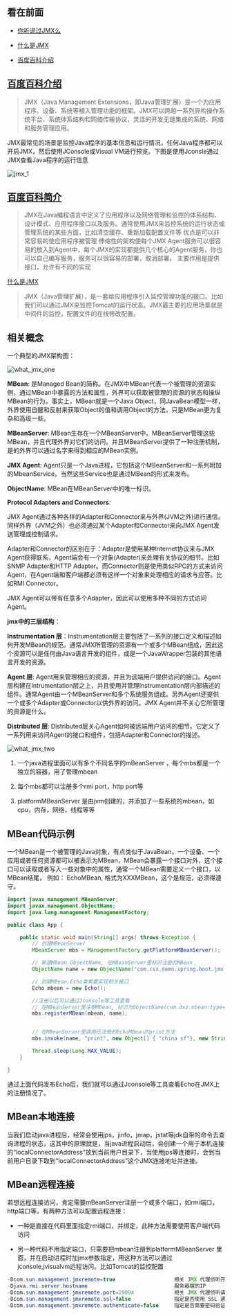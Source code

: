 看在前面
------

* <a href="https://www.cnblogs.com/54chensongxia/p/11703822.html">你听说过JMX么</a>

* <a href="https://zhidao.baidu.com/question/1881747821256634788.html">什么是JMX</a>

* <a href="https://baike.baidu.com/item/JMX/2829357?fr=aladdin">百度百科介绍</a>


<a href="https://baike.baidu.com/item/JMX/2829357?fr=aladdin">百度百科介绍</a>
------

> JMX（Java Management Extensions，即Java管理扩展）是一个为应用程序、设备、系统等植入管理功能的框架。JMX可以跨越一系列异构操作系统平台、系统体系结构和网络传输协议，灵活的开发无缝集成的系统、网络和服务管理应用。

JMX最常见的场景是监控Java程序的基本信息和运行情况，任何Java程序都可以开启JMX，然后使用JConsole或Visual VM进行预览。下图是使用Jconsle通过JMX查看Java程序的运行信息

![jmx_1](https://github.com/DemoTransfer/Java-Guide/blob/master/java/JMX/picture/jmx_1.png)

<a href="https://baike.baidu.com/item/JMX/2829357?fr=aladdin">百度百科简介</a>
------

> JMX在Java编程语言中定义了应用程序以及网络管理和监控的体系结构、设计模式、应用程序接口以及服务。通常使用JMX来监控系统的运行状态或管理系统的某些方面，比如清空缓存、重新加载配置文件等
优点是可以非常容易的使应用程序被管理
伸缩性的架构使每个JMX Agent服务可以很容易的放入到Agent中，每个JMX的实现都提供几个核心的Agent服务，你也可以自己编写服务，服务可以很容易的部署，取消部署。
主要作用是提供接口，允许有不同的实现

<a href="https://www.cnblogs.com/54chensongxia/p/11703822.html">什么是JMX</a>

> JMX（Java管理扩展），是一套给应用程序引入监控管理功能的接口。比如我们可以通过JMX来监控Tomcat的运行状态。JMX最主要的应用场景就是中间件的监控，配置文件的在线修改配置。

相关概念
------

一个典型的JMX架构图：

![what_jmx_one]()

**MBean**: 是Managed Bean的简称。在JMX中MBean代表一个被管理的资源实例，通过MBean中暴露的方法和属性，外界可以获取被管理的资源的状态和操纵MBean的行为。事实上，MBean就是一个Java Object，同JavaBean模型一样，外界使用自醒和反射来获取Object的值和调用Object的方法，只是MBean更为复杂和高级一些。

**MBeanServer**: MBean生存在一个MBeanServer中。MBeanServer管理这些MBean，并且代理外界对它们的访问。并且MBeanServer提供了一种注册机制，是的外界可以通过名字来得到相应的MBean实例。

**JMX Agent**: Agent只是一个Java进程，它包括这个MBeanServer和一系列附加的MbeanService。当然这些Service也是通过MBean的形式来发布。

**ObjectName**: MBean在MBeanServer中的唯一标识。

**Protocol Adapters and Connectors**: 

JMX Agent通过各种各样的Adapter和Connector来与外界(JVM之外)进行通信。同样外界（JVM之外）也必须通过某个Adapter和Connector来向JMX Agent发送管理或控制请求。

Adapter和Connector的区别在于：Adapter是使用某种Internet协议来与JMX Agent获得联系，Agent端会有一个对象(Adapter)来处理有关协议的细节。比如SNMP Adapter和HTTP Adapter。而Connector则是使用类似RPC的方式来访问Agent，在Agent端和客户端都必须有这样一个对象来处理相应的请求与应答。比如RMI Connector。

JMX Agent可以带有任意多个Adapter，因此可以使用多种不同的方式访问Agent。

**jmx中的三层结构**：

**Instrumentation 层**：Instrumentation层主要包括了一系列的接口定义和描述如何开发MBean的规范。通常JMX所管理的资源有一个或多个MBean组成，因此这个资源可以是任何由Java语言开发的组件，或是一个JavaWrapper包装的其他语言开发的资源。

**Agent 层**: Agent用来管理相应的资源，并且为远端用户提供访问的接口。Agent层构建在Intrumentation层之上，并且使用并管理Instrumentation层内部描述的组件。通常Agent由一个MBeanServer和多个系统服务组成。另外Agent还提供一个或多个Adapter或Connector以供外界的访问。JMX Agent并不关心它所管理的资源是什么。

**Distributed 层**: Distributed层关心Agent如何被远端用户访问的细节。它定义了一系列用来访问Agent的接口和组件，包括Adapter和Connector的描述。

![what_jmx_two]()

1. 一个java进程里面可以有多个不同名字的mBeanServer ，每个mbs都是一个独立的容器，用了管理mbean

2. 每个mbs都可以注册多个rmi port，http port等

3. platformMBeanServer 是由jvm创建的，并添加了一些系统的mbean，如cpu，内存，网络，线程等等

MBean代码示例
------

一个MBean是一个被管理的Java对象，有点类似于JavaBean，一个设备、一个应用或者任何资源都可以被表示为MBean，MBean会暴露一个接口对外，这个接口可以读取或者写入一些对象中的属性，通常一个MBean需要定义一个接口，以MBean结尾， 例如： EchoMBean, 格式为XXXMBean，这个是规范，必须得遵守。

```java
import javax.management.MBeanServer;
import javax.management.ObjectName;
import java.lang.management.ManagementFactory;

public class App {

    public static void main(String[] args) throws Exception {
        // 创建MBeanServer
        MBeanServer mbs = ManagementFactory.getPlatformMBeanServer();

        // 新建MBean ObjectName, 在MBeanServer里标识注册的MBean
        ObjectName name = new ObjectName("com.csx.demo.spring.boot.jmx.mbean:type=Echo");

        // 创建MBean,Echo类需要实现相关接口
        Echo mbean = new Echo();

        //注册以后可以通过Jconsole等工具查看
        // 在MBeanServer里注册MBean, 标识为ObjectName(com.dxz.mbean:type=Echo)
        mbs.registerMBean(mbean, name);


        // 在MBeanServer里调用已注册的EchoMBean的print方法
        mbs.invoke(name, "print", new Object[] { "china sf"}, new String[] {"java.lang.String"});

        Thread.sleep(Long.MAX_VALUE);
    }

}
```

通过上面代码发布Echo后，我们就可以通过Jconsole等工具查看Echo在JMX上的注册情况了。

MBean本地连接
------

当我们启动java进程后，经常会使用jps，jinfo，jmap，jstat等jdk自带的命令去查询进程的状态，这其中的原理就是，当java进程启动后，会创建一个用于本机连接的“localConnectorAddress”放到当前用户目录下，当使用jps等连接时，会到当前用户目录下取到“localConnectorAddress”这个JMX连接地址并连接。

MBean远程连接
------

若想远程连接访问，肯定需要mBeanServer注册一个或多个端口，如rmi端口，http端口等。有两种方法可以配置远程连接：

* 一种是直接在代码里面指定rmi端口，并绑定，此种方法需要使用客户端代码访问

* 另一种代码不用指定端口，只需要把mbean注册到platformMBeanServer 里面，并在启动进程时加jmx参数指定，用这种方法可以通过jconsole,jvisualvm远程访问。比如Tomcat的监控配置

```java
-Dcom.sun.management.jmxremote=true                   相关 JMX 代理侦听开关
-Djava.rmi.server.hostname                            服务器端的IP
-Dcom.sun.management.jmxremote.port=29094             相关 JMX 代理侦听请求的端口
-Dcom.sun.management.jmxremote.ssl=false              指定是否使用 SSL 通讯
-Dcom.sun.management.jmxremote.authenticate=false     指定是否需要密码验证
```



